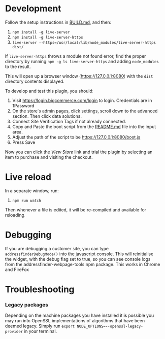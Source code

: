 # Development

Follow the setup instructions in [BUILD.md](BUILD.md), and then:

1. `npm install -g live-server`
2. `npm install -g live-server-https`
3. `live-server --https=/usr/local/lib/node_modules/live-server-https dist/`

If `live-server-https` throws a module not found error, find the proper directory by running `npm -g ls live-server-https` and adding `node_modules` to the result.

This will open up a browser window (https://127.0.0.1:8080) with the `dist` directory contents displayed.

To develop and test this plugin, you should:

1. Visit https://login.bigcommerce.com/login to login. Credentials are in 1Password
2. On the store's admin pages, click settings, scroll down to the advanced section. Then click data solutions.
3. Connect Site Verification Tags if not already connected.
4. Copy and Paste the boot script from the [README.md](README.md) file into the input area.
5. Adjust the path of the script to be https://127.0.0.1:8080/boot.js
6. Press Save

Now you can click the _View Store_ link and trial the plugin by selecting an item to purchase and
visiting the checkout.

# Live reload

In a separate window, run:

1. `npm run watch`

Then whenever a file is edited, it will be re-compiled and available for reloading.

# Debugging
If you are debugging a customer site, you can type `addressfinderDebugMode()` into the javascript console. This will reinitialise the widget,
with the debug flag set to true, so you can see console logs from the addressfinder-webpage-tools npm package.
This works in Chrome and FireFox

# Troubleshooting
### Legacy packages
Depending on the machine packages you have installed it is possible you may run into OpenSSL implementations of algorithms that have been deemed legacy.
Simply run `export NODE_OPTIONS=--openssl-legacy-provider` in your terminal.

